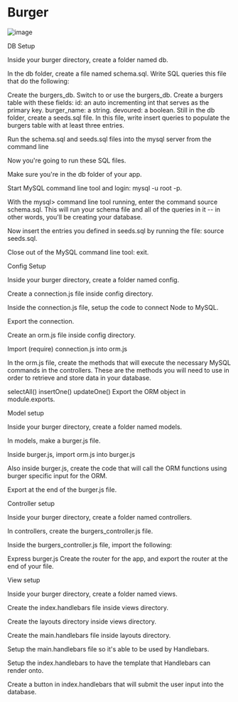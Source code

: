 # Burger

![image](https://user-images.githubusercontent.com/18372977/46411320-5799e200-c6d0-11e8-9c37-a75e5e0b8564.png)


DB Setup

Inside your burger directory, create a folder named db.

In the db folder, create a file named schema.sql. Write SQL queries this file that do the following:

Create the burgers_db.
Switch to or use the burgers_db.
Create a burgers table with these fields:
id: an auto incrementing int that serves as the primary key.
burger_name: a string.
devoured: a boolean.
Still in the db folder, create a seeds.sql file. In this file, write insert queries to populate the burgers table with at least three entries.

Run the schema.sql and seeds.sql files into the mysql server from the command line

Now you're going to run these SQL files.

Make sure you're in the db folder of your app.

Start MySQL command line tool and login: mysql -u root -p.

With the mysql> command line tool running, enter the command source schema.sql. This will run your schema file and all of the queries in it -- in other words, you'll be creating your database.

Now insert the entries you defined in seeds.sql by running the file: source seeds.sql.

Close out of the MySQL command line tool: exit.

Config Setup

Inside your burger directory, create a folder named config.

Create a connection.js file inside config directory.

Inside the connection.js file, setup the code to connect Node to MySQL.

Export the connection.

Create an orm.js file inside config directory.

Import (require) connection.js into orm.js

In the orm.js file, create the methods that will execute the necessary MySQL commands in the controllers. These are the methods you will need to use in order to retrieve and store data in your database.

selectAll()
insertOne()
updateOne()
Export the ORM object in module.exports.

Model setup

Inside your burger directory, create a folder named models.

In models, make a burger.js file.

Inside burger.js, import orm.js into burger.js

Also inside burger.js, create the code that will call the ORM functions using burger specific input for the ORM.

Export at the end of the burger.js file.

Controller setup

Inside your burger directory, create a folder named controllers.

In controllers, create the burgers_controller.js file.

Inside the burgers_controller.js file, import the following:

Express
burger.js
Create the router for the app, and export the router at the end of your file.

View setup

Inside your burger directory, create a folder named views.

Create the index.handlebars file inside views directory.

Create the layouts directory inside views directory.

Create the main.handlebars file inside layouts directory.

Setup the main.handlebars file so it's able to be used by Handlebars.

Setup the index.handlebars to have the template that Handlebars can render onto.

Create a button in index.handlebars that will submit the user input into the database.